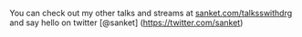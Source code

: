 You can check out my other talks and streams at [sanket.com/talksswithdrg](https://sanket.com/talkswithdrg) and say hello on twitter [@sanket]
(https://twitter.com/sanket)
